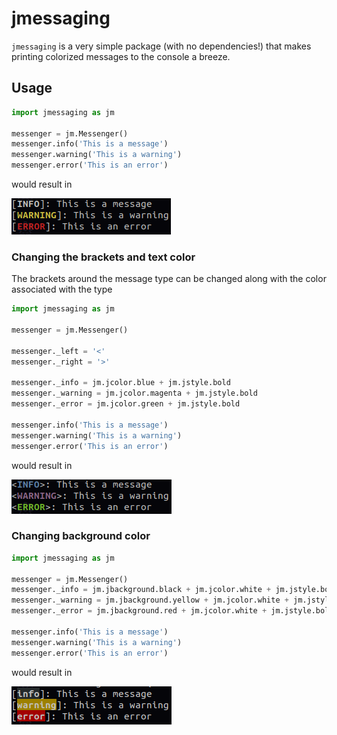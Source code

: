 # jmessaging

`jmessaging` is a very simple package (with no dependencies!) that makes
printing colorized messages to the console a breeze.

## Usage

```python
import jmessaging as jm

messenger = jm.Messenger()
messenger.info('This is a message')
messenger.warning('This is a warning')
messenger.error('This is an error')
```

would result in

![Example default output][output example]

### Changing the brackets and text color

The brackets around the message type can be changed along with the color
associated with the type

```python
import jmessaging as jm

messenger = jm.Messenger()

messenger._left = '<'
messenger._right = '>'

messenger._info = jm.jcolor.blue + jm.jstyle.bold
messenger._warning = jm.jcolor.magenta + jm.jstyle.bold
messenger._error = jm.jcolor.green + jm.jstyle.bold

messenger.info('This is a message')
messenger.warning('This is a warning')
messenger.error('This is an error')
```
would result in

![Example modified output][output modified]

### Changing background color

```python
import jmessaging as jm

messenger = jm.Messenger()
messenger._info = jm.jbackground.black + jm.jcolor.white + jm.jstyle.bold
messenger._warning = jm.jbackground.yellow + jm.jcolor.white + jm.jstyle.bold
messenger._error = jm.jbackground.red + jm.jcolor.white + jm.jstyle.bold

messenger.info('This is a message')
messenger.warning('This is a warning')
messenger.error('This is an error')
```

would result in

![Example of modified background][output background]

[output example]: docs/output-example.png
[output modified]: docs/output-modified.png
[output background]: docs/output-background.png
